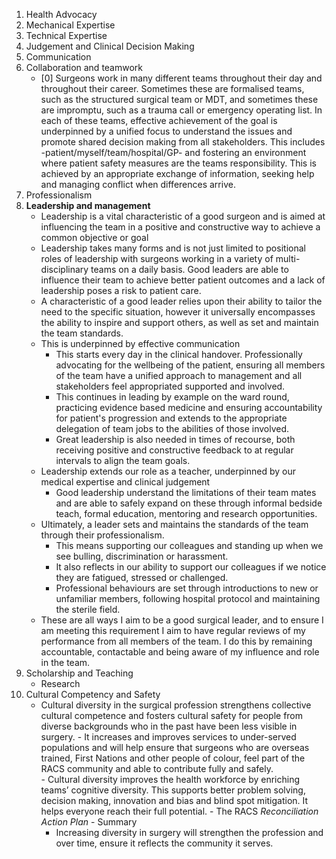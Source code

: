  1. Health Advocacy
 2. Mechanical Expertise
 3. Technical Expertise
 4. Judgement and Clinical Decision Making
 5. Communication
 6. Collaboration and teamwork
	 - [0] Surgeons work in many different teams throughout their day and throughout their career. Sometimes these are formalised teams, such as the structured surgical team or MDT, and sometimes these are impromptu, such as a trauma call or emergency operating list. In each of these teams, effective achievement of the goal is underpinned by a unified focus to understand the issues and promote shared decision making from all stakeholders. This includes -patient/myself/team/hospital/GP- and fostering an environment where patient safety measures are the teams responsibility. This is achieved by an appropriate exchange of information, seeking help and managing conflict when differences arrive.
 7. Professionalism
 8. **Leadership and management**
	 - Leadership is a vital characteristic of a good surgeon and is aimed at influencing the team in a positive and constructive way to achieve a common objective or goal 
	 - Leadership takes many forms and is not just limited to positional roles of leadership with surgeons working in a variety of multi-disciplinary teams on a daily basis. Good leaders are able to influence their team to achieve better patient outcomes and a lack of leadership poses a risk to patient care.  
	 - A characteristic of a good leader relies  upon their ability to tailor the need to the specific situation, however it universally encompasses the ability to inspire and support others, as well as set and maintain the team standards. 
	 - This is underpinned by effective communication
		 - This starts every day in the clinical handover. Professionally advocating for the wellbeing of the patient, ensuring all members of the team have a unified approach to management and all stakeholders feel appropriated supported and involved.
		 - This continues in leading by example on the ward round, practicing evidence based medicine and ensuring accountability for patient's progression and extends to the appropriate delegation of team jobs to the abilities of those involved.
		 - Great leadership is also needed in times of recourse, both receiving positive and constructive feedback to at regular intervals to align the team goals.
	- Leadership extends our role as a teacher, underpinned by our medical expertise and clinical judgement
		 - Good leadership understand the limitations of their team mates and are able to safely expand on these through informal bedside teach, formal education, mentoring and research opportunities.
	- Ultimately, a leader sets and maintains the standards of the team through their professionalism.
		- This means supporting our colleagues and standing up when we see bulling, discrimination or harassment.
		- It also reflects in our ability to support our colleagues if we notice they are fatigued, stressed or challenged.
		- Professional behaviours are set through introductions to new or unfamiliar members, following hospital protocol and maintaining the sterile field.
	- These are all ways I aim to be a good surgical leader, and to ensure I am meeting this requirement I aim to have regular reviews of my performance from all members of the team. I do this by remaining accountable, contactable and being aware of my influence and role in the team. 
 9. Scholarship and Teaching
	 - Research
 10. Cultural Competency and Safety
	 - Cultural diversity in the surgical profession strengthens collective cultural competence and fosters cultural safety for people from diverse backgrounds who in the past have been less visible in surgery. 
	- It increases and improves services to under-served populations and will help ensure that surgeons who are overseas trained, First Nations and other people of colour, feel part of the RACS community and able to contribute fully and safely.   
	- Cultural diversity improves the health workforce by enriching teams’ cognitive diversity. This supports better problem solving, decision making, innovation and bias and blind spot mitigation. It helps everyone reach their full potential.
	- The RACS *Reconciliation Action Plan* 
	- Summary
		-  Increasing diversity in surgery will strengthen the profession and over time, ensure it reflects the community it serves.
